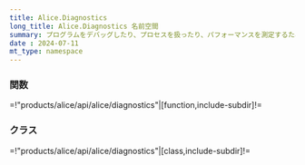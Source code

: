 ```yaml
---
title: Alice.Diagnostics
long_title: Alice.Diagnostics 名前空間
summary: プログラムをデバッグしたり、プロセスを扱ったり、パフォーマンスを測定するための関数およびクラスがあります。
date : 2024-07-11
mt_type: namespace
---
```


### 関数

=!"products/alice/api/alice/diagnostics"|[function,include-subdir]!=

### クラス

=!"products/alice/api/alice/diagnostics"|[class,include-subdir]!=
